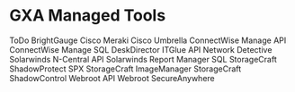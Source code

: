 # GXA Managed Tools

ToDo
BrightGauge
Cisco Meraki
Cisco Umbrella
ConnectWise Manage API
ConnectWise Manage SQL
DeskDirector
ITGlue API
Network Detective
Solarwinds N-Central API
Solarwinds Report Manager SQL
StorageCraft ShadowProtect SPX
StorageCraft ImageManager
StorageCraft ShadowControl
Webroot API
Webroot SecureAnywhere